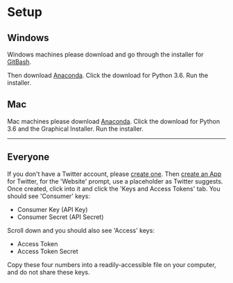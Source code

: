 # Setup

## Windows

Windows machines please download and go through the installer for [GitBash](https://git-scm.com/downloads).

Then download [Anaconda](https://www.continuum.io/downloads). Click the download for Python 3.6. Run the installer.

## Mac

Mac machines please download [Anaconda](https://www.continuum.io/downloads). Click the download for Python 3.6 and the Graphical Installer. Run the installer.

---

## Everyone

If you don't have a Twitter account, please [create one](https://twitter.com/signup?lang=en). Then [create an App](https://apps.twitter.com) for Twitter, for the 'Website' prompt, use a placeholder as Twitter suggests. Once created, click into it and click the 'Keys and Access Tokens' tab. You should see 'Consumer' keys:

- Consumer Key (API Key)
- Consumer Secret (API Secret)

Scroll down and you should also see 'Access' keys:

- Access Token
- Access Token Secret

Copy these four numbers into a readily-accessible file on your computer, and do not share these keys.